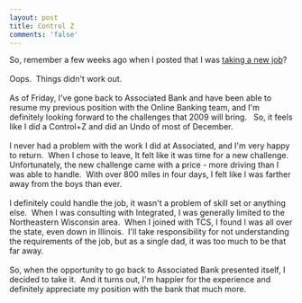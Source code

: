 ```yaml
---
layout: post
title: Control Z
comments: 'false'
---
```

So, remember a few weeks ago when I posted that I was [taking a new job][1]?<br />
<br />
Oops.  Things didn't work out.<br />
<br />
As of Friday, I've gone back to Associated Bank and have been able to resume my previous position with the Online Banking team, and I'm definitely looking forward to the challenges that 2009 will bring.   So, it feels like I did a Control+Z and did an Undo of most of December.<br />
<br />
I never had a problem with the work I did at Associated, and I'm very happy to return.  When I chose to leave, It felt like it was time for a new challenge.  Unfortunately, the new challenge came with a price - more driving than I was able to handle.  With over 800 miles in four days, I felt like I was farther away from the boys than ever.<br />
<br />
I definitely could handle the job, it wasn't a problem of skill set or anything else.  When I was consulting with Integrated, I was generally limited to the Northeastern Wisconsin area.  When I joined with TCS, I found I was all over the state, even down in Illinois.  I'll take responsibility for not understanding the requirements of the job, but as a single dad, it was too much to be that far away.<br />
<br />
So, when the opportunity to go back to Associated Bank presented itself, I decided to take it.  And it turns out, I'm happier for the experience and definitely appreciate my position with the bank that much more.

[1]: https://madajczyk.com/archive/2008/12/03/changing-jobs/